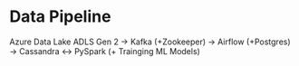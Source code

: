 # Data Pipeline

Azure Data Lake ADLS Gen 2 -> Kafka (+Zookeeper) -> Airflow (+Postgres) -> Cassandra <-> PySpark (+ Trainging ML Models)   
